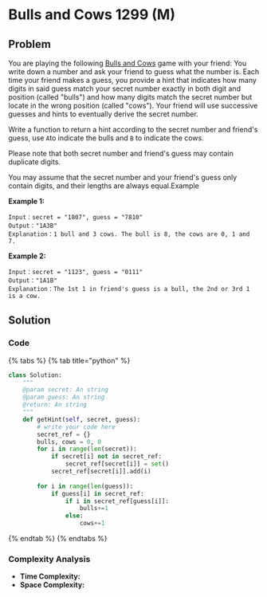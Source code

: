 # Bulls and Cows 1299 \(M\)

## Problem

You are playing the following [Bulls and Cows](https://en.wikipedia.org/wiki/Bulls_and_Cows) game with your friend: You write down a number and ask your friend to guess what the number is. Each time your friend makes a guess, you provide a hint that indicates how many digits in said guess match your secret number exactly in both digit and position \(called "bulls"\) and how many digits match the secret number but locate in the wrong position \(called "cows"\). Your friend will use successive guesses and hints to eventually derive the secret number.

Write a function to return a hint according to the secret number and friend's guess, use `A`to indicate the bulls and `B` to indicate the cows.

Please note that both secret number and friend's guess may contain duplicate digits.

You may assume that the secret number and your friend's guess only contain digits, and their lengths are always equal.Example

**Example 1:**

```text
Input：secret = "1807", guess = "7810"
Output："1A3B"
Explanation：1 bull and 3 cows. The bull is 8, the cows are 0, 1 and 7.
```

**Example 2:**

```text
Input：secret = "1123", guess = "0111"
Output："1A1B"
Explanation：The 1st 1 in friend's guess is a bull, the 2nd or 3rd 1 is a cow.
```

## Solution 

### Code

{% tabs %}
{% tab title="python" %}
```python
class Solution:
    """
    @param secret: An string
    @param guess: An string
    @return: An string
    """
    def getHint(self, secret, guess):
        # write your code here
        secret_ref = {}
        bulls, cows = 0, 0
        for i in range(len(secret)):
            if secret[i] not in secret_ref:
                secret_ref[secret[i]] = set()
            secret_ref[secret[i]].add(i)
        
        for i in range(len(guess)):
            if guess[i] in secret_ref:
                if i in secret_ref[guess[i]]:
                    bulls+=1
                else:
                    cows+=1
```
{% endtab %}
{% endtabs %}

### Complexity Analysis

* **Time Complexity:**
* **Space Complexity:**

